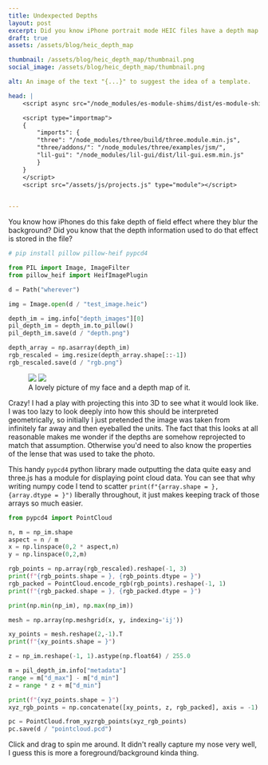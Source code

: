 ```yaml
---
title: Undexpected Depths
layout: post
excerpt: Did you know iPhone portrait mode HEIC files have a depth map in them?
draft: true
assets: /assets/blog/heic_depth_map

thumbnail: /assets/blog/heic_depth_map/thumbnail.png
social_image: /assets/blog/heic_depth_map/thumbnail.png

alt: An image of the text "{...}" to suggest the idea of a template.

head: |
    <script async src="/node_modules/es-module-shims/dist/es-module-shims.js"></script>

    <script type="importmap">
    {
        "imports": {
        "three": "/node_modules/three/build/three.module.min.js",
        "three/addons/": "/node_modules/three/examples/jsm/",
        "lil-gui": "/node_modules/lil-gui/dist/lil-gui.esm.min.js"
        }
    }
    </script>
    <script src="/assets/js/projects.js" type="module"></script>
    

---
```


You know how iPhones do this fake depth of field effect where they blur the background? Did you know that the depth information used to do that effect is stored in the file?

```python
# pip install pillow pillow-heif pypcd4

from PIL import Image, ImageFilter
from pillow_heif import HeifImagePlugin

d = Path("wherever")

img = Image.open(d / "test_image.heic")

depth_im = img.info["depth_images"][0]
pil_depth_im = depth_im.to_pillow()
pil_depth_im.save(d / "depth.png")

depth_array = np.asarray(depth_im)
rgb_rescaled = img.resize(depth_array.shape[::-1])
rgb_rescaled.save(d / "rgb.png")
```

<figure class="two-wide">
<img src="{{page.assets}}/rgb.png">
<img src="{{page.assets}}/depth.png">
<figcaption> A lovely picture of my face and a depth map of it. </figcaption>
</figure>


Crazy! I had a play with projecting this into 3D to see what it would look like. I was too lazy to look deeply into how this should be interpreted geometrically, so initially I just pretended the image was taken from infinitely far away and then eyeballed the units. The fact that this looks at all reasonable makes me wonder if the depths are somehow reprojected to match that assumption. Otherwise you'd need to also know the properties of the lense that was used to take the photo.

This handy `pypcd4` python library made outputting the data quite easy and three.js has a module for displaying point cloud data. You can see that why writing numpy code I tend to scatter `print(f"{array.shape = }, {array.dtype = }")` liberally throughout, it just makes keeping track of those arrays so much easier.

```python
from pypcd4 import PointCloud

n, m = np_im.shape
aspect = n / m
x = np.linspace(0,2 * aspect,n)
y = np.linspace(0,2,m)

rgb_points = np.array(rgb_rescaled).reshape(-1, 3)
print(f"{rgb_points.shape = }, {rgb_points.dtype = }")
rgb_packed = PointCloud.encode_rgb(rgb_points).reshape(-1, 1)
print(f"{rgb_packed.shape = }, {rgb_packed.dtype = }")

print(np.min(np_im), np.max(np_im))

mesh = np.array(np.meshgrid(x, y, indexing='ij'))

xy_points = mesh.reshape(2,-1).T
print(f"{xy_points.shape = }")

z = np_im.reshape(-1, 1).astype(np.float64) / 255.0

m = pil_depth_im.info["metadata"]
range = m["d_max"] - m["d_min"]
z = range * z + m["d_min"]

print(f"{xyz_points.shape = }")
xyz_rgb_points = np.concatenate([xy_points, z, rgb_packed], axis = -1)

pc = PointCloud.from_xyzrgb_points(xyz_rgb_points)
pc.save(d / "pointcloud.pcd")
```

Click and drag to spin me around. It didn't really capture my nose very well, I guess this is more a foreground/background kinda thing. 

<canvas style ="width: 100%;" id="canvas-id-1"></canvas>

<script type="module">
import * as THREE from "three";
import { OrbitControls } from "three/addons/controls/OrbitControls.js";
import { DragControls } from "three/addons/controls/DragControls.js";
import { PCDLoader } from 'three/addons/loaders/PCDLoader.js';
import { GUI } from 'three/addons/libs/lil-gui.module.min.js';

let canvas, scene, camera, renderer, gui, orbitControls;
const d = 1;

init();

function init() {
  canvas = document.getElementById('canvas-id-1');
  const loader = new PCDLoader();
  scene = new THREE.Scene();

    loader.load( '{{page.assets}}/pointcloud.pcd', function ( points ) {
    points.geometry.center();
    // points.geometry.rotateZ( -Math.PI );
    // points.geometry.rotateY( Math.PI/2 );

    points.geometry.rotateZ( -Math.PI/2 );
    // points.geometry.rotateY( Math.PI/2 );
    points.name = 'depth_map';
    scene.add( points );
    scene.add( new THREE.AxesHelper( 1 ) );

    points.material.color = new THREE.Color(0x999999);
    points.material.size = 0.001

    render();

} );

  // --- Scene ---
  const aspect = canvas.clientWidth / canvas.clientHeight;
  camera = new THREE.PerspectiveCamera( 30, aspect, 0.01, 40 );
  camera.position.set( 0, 0, 5);
  camera.lookAt(0, 0, 0);

  // --- Renderer (use the existing canvas) ---
  renderer = new THREE.WebGLRenderer({ alpha: true, canvas: canvas, antialias: true });
  renderer.setSize(canvas.clientWidth, canvas.clientHeight,);

  // --- OrbitControls ---
  orbitControls = new OrbitControls(camera, renderer.domElement);
  orbitControls.addEventListener( 'change', render ); // use if there is no animation loop
    // controls.minDistance = 0.5;
    // controls.maxDistance = 10;
//   orbitControls.enableRotate = false;  
//   orbitControls.enablePan = false;
//   orbitControls.enableDamping = true;
//   orbitControls.dampingFactor = 0.05;


  // --- Lights ---
  const ambientLight = new THREE.AmbientLight(0xffffff, 0.7);
  scene.add(ambientLight);

  const dirLight = new THREE.DirectionalLight(0xffffff, 0.7);
  dirLight.position.set(5, 5, 10);
  scene.add(dirLight);

  window.addEventListener('resize', onWindowResize, false);
}

function onWindowResize() {
  const aspect = canvas.clientWidth / canvas.clientHeight;
  camera.left   = -d * aspect;
  camera.right  =  d * aspect;
  camera.top    =  d;
  camera.bottom = -d;
  camera.updateProjectionMatrix();

  renderer.setSize(canvas.clientWidth, canvas.clientHeight);
}

function render() {
  renderer.render(scene, camera);
}
</script>